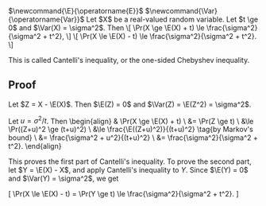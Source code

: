 <span class="invisible">
$\newcommand{\E}{\operatorname{E}}$
$\newcommand{\Var}{\operatorname{Var}}$
</span>
Let $X$ be a real-valued random variable. Let $t \ge 0$ and $\Var(X) = \sigma^2$. Then
\[ \Pr(X \ge \E(X) + t) \le \frac{\sigma^2}{\sigma^2 + t^2}, \]
\[ \Pr(X \le \E(X) - t) \le \frac{\sigma^2}{\sigma^2 + t^2}. \]

This is called Cantelli's inequality, or the one-sided Chebyshev inequality.

## Proof

Let $Z = X - \E(X)$. Then $\E(Z) = 0$ and $\Var(Z) = \E(Z^2) = \sigma^2$.

Let $u = \sigma^2/t$. Then
\begin{align}
& \Pr(X \ge \E(X) + t)
\\ &= \Pr(Z \ge t)
\\ &\le \Pr((Z+u)^2 \ge (t+u)^2)
\\ &\le \frac{\E((Z+u)^2)}{(t+u)^2}
    \tag{by Markov's bound}
\\ &= \frac{\sigma^2 + u^2}{(t+u)^2}
\\ &= \frac{\sigma^2}{\sigma^2 + t^2}.
\end{align}

This proves the first part of Cantelli's inequality.
To prove the second part, let $Y = \E(X) - X$, and apply Cantelli's inequality to $Y$.
Since $\E(Y) = 0$ and $\Var(Y) = \sigma^2$, we get

\[ \Pr(X \le \E(X) - t) = \Pr(Y \ge t) \le \frac{\sigma^2}{\sigma^2 + t^2}. \]
